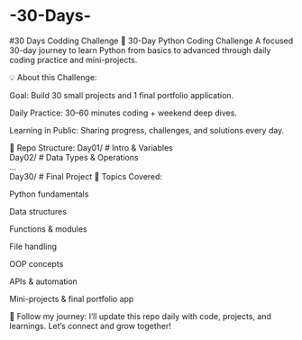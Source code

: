 # -30-Days-
#30 Days Codding Challenge 
📌 30-Day Python Coding Challenge
A focused 30-day journey to learn Python from basics to advanced through daily coding practice and mini-projects.

💡 About this Challenge:

Goal: Build 30 small projects and 1 final portfolio application.

Daily Practice: 30–60 minutes coding + weekend deep dives.

Learning in Public: Sharing progress, challenges, and solutions every day.

📂 Repo Structure:
Day01/   # Intro & Variables  
Day02/   # Data Types & Operations  
...  
Day30/   # Final Project
🚀 Topics Covered:

Python fundamentals

Data structures

Functions & modules

File handling

OOP concepts

APIs & automation

Mini-projects & final portfolio app

🔗 Follow my journey:
I’ll update this repo daily with code, projects, and learnings. Let’s connect and grow together!

